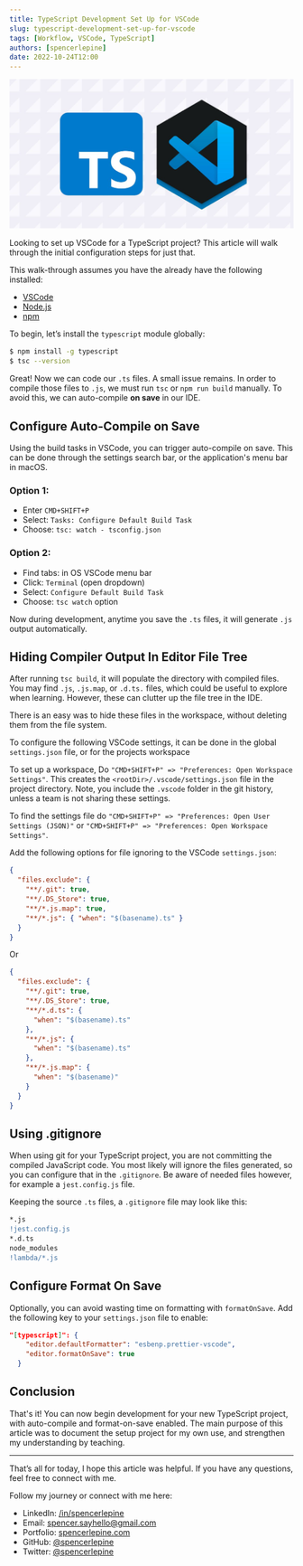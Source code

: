 ```yaml
---
title: TypeScript Development Set Up for VSCode
slug: typescript-development-set-up-for-vscode
tags: [Workflow, VSCode, TypeScript]
authors: [spencerlepine]
date: 2022-10-24T12:00
---
```


![](./thumbnail.jpg)

Looking to set up VSCode for a TypeScript project? This article will walk through the initial configuration steps for just that.

This walk-through assumes you have the already have the following installed:

- [VSCode](https://code.visualstudio.com/)
- [Node.js](https://nodejs.org/en/download/)
- [npm](https://docs.npmjs.com/downloading-and-installing-node-js-and-npm)

To begin, let’s install the `typescript` module globally:

```sh
$ npm install -g typescript
$ tsc --version
```

Great! Now we can code our `.ts` files. A small issue remains. In order to compile those files to `.js`, we must run `tsc` or `npm run build` manually. To avoid this, we can
auto-compile **on save** in our IDE.

## Configure Auto-Compile on Save

Using the build tasks in VSCode, you can trigger auto-compile on save. This can be done through the settings search bar, or the application's menu bar in macOS.

### Option 1:

- Enter `CMD+SHIFT+P`
- Select: `Tasks: Configure Default Build Task`
- Choose: `tsc: watch - tsconfig.json`

### Option 2:

- Find tabs: in OS VSCode menu bar
- Click: `Terminal` (open dropdown)
- Select: `Configure Default Build Task`
- Choose: `tsc watch` option

Now during development, anytime you save the `.ts` files, it will generate `.js` output automatically.

## Hiding Compiler Output In Editor File Tree

After running `tsc build`, it will populate the directory with compiled files. You may find `.js`, `.js.map`, or `.d.ts.` files, which could be useful to explore when learning.
However, these can clutter up the file tree in the IDE.

There is an easy was to hide these files in the workspace, without deleting them from the file system.

To configure the following VSCode settings, it can be done in the global `settings.json` file, or for the projects workspace

To set up a workspace, Do `"CMD+SHIFT+P" => "Preferences: Open Workspace Settings"`. This creates the `<rootDir>/.vscode/settings.json` file in the project directory. Note, you
include the `.vscode` folder in the git history, unless a team is not sharing these settings.

To find the settings file do `"CMD+SHIFT+P" => "Preferences: Open User Settings (JSON)"` or `"CMD+SHIFT+P" => "Preferences: Open Workspace Settings"`.

Add the following options for file ignoring to the VSCode `settings.json`:

```json
{
  "files.exclude": {
    "**/.git": true,
    "**/.DS_Store": true,
    "**/*.js.map": true,
    "**/*.js": { "when": "$(basename).ts" }
  }
}
```

Or

```json
{
  "files.exclude": {
    "**/.git": true,
    "**/.DS_Store": true,
    "**/*.d.ts": {
      "when": "$(basename).ts"
    },
    "**/*.js": {
      "when": "$(basename).ts"
    },
    "**/*.js.map": {
      "when": "$(basename)"
    }
  }
}
```

## Using .gitignore

When using git for your TypeScript project, you are not committing the compiled JavaScript code. You most likely will ignore the files generated, so you can configure that in the
`.gitignore`. Be aware of needed files however, for example a `jest.config.js` file.

Keeping the source `.ts` files, a `.gitignore` file may look like this:

```diff
*.js
!jest.config.js
*.d.ts
node_modules
!lambda/*.js
```

## Configure Format On Save

Optionally, you can avoid wasting time on formatting with `formatOnSave`. Add the following key to your `settings.json` file to enable:

```json
"[typescript]": {
    "editor.defaultFormatter": "esbenp.prettier-vscode",
    "editor.formatOnSave": true
  }
```

## Conclusion

That's it! You can now begin development for your new TypeScript project, with auto-compile and format-on-save enabled. The main purpose of this article was to document the setup
project for my own use, and strengthen my understanding by teaching.

---

That’s all for today, I hope this article was helpful. If you have any questions, feel free to connect with me.

Follow my journey or connect with me here:

- LinkedIn: [/in/spencerlepine](https://www.linkedin.com/in/spencerlepine/)
- Email: [spencer.sayhello@gmail.com](mailto:spencer.sayhello@gmail.com)
- Portfolio: [spencerlepine.com](https://spencerlepine.com)
- GitHub: [@spencerlepine](https://github.com/spencerlepine)
- Twitter: [@spencerlepine](https://twitter.com/spencerlepine)
